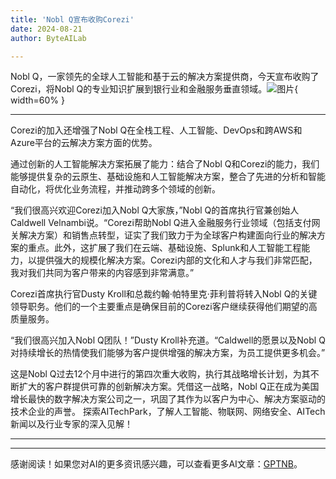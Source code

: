 ```yaml
---
title: 'Nobl Q宣布收购Corezi'
date: 2024-08-21
author: ByteAILab

---
```


Nobl Q，一家领先的全球人工智能和基于云的解决方案提供商，今天宣布收购了Corezi，将Nobl Q的专业知识扩展到银行业和金融服务垂直领域。![图片](https://ai-techpark.com/wp-content/uploads/2024/08/Nobl-Q-a-960x540.jpg){ width=60% }

---
Corezi的加入还增强了Nobl Q在全栈工程、人工智能、DevOps和跨AWS和Azure平台的云解决方案方面的优势。

通过创新的人工智能解决方案拓展了能力：结合了Nobl Q和Corezi的能力，我们能够提供复杂的云原生、基础设施和人工智能解决方案，整合了先进的分析和智能自动化，将优化业务流程，并推动跨多个领域的创新。

“我们很高兴欢迎Corezi加入Nobl Q大家族，”Nobl Q的首席执行官兼创始人Caldwell Velnambi说。“Corezi帮助Nobl Q进入金融服务行业领域（包括支付网关解决方案）和销售点转型，证实了我们致力于为全球客户构建面向行业的解决方案的重点。此外，这扩展了我们在云端、基础设施、Splunk和人工智能工程能力，以提供强大的规模化解决方案。Corezi内部的文化和人才与我们非常匹配，我对我们共同为客户带来的内容感到非常满意。”

Corezi首席执行官Dusty Kroll和总裁约翰·帕特里克·菲利普将转入Nobl Q的关键领导职务。他们的一个主要重点是确保目前的Corezi客户继续获得他们期望的高质量服务。

“我们很高兴加入Nobl Q团队！”Dusty Kroll补充道。“Caldwell的愿景以及Nobl Q对持续增长的热情使我们能够为客户提供增强的解决方案，为员工提供更多机会。”

这是Nobl Q过去12个月中进行的第四次重大收购，执行其战略增长计划，为其不断扩大的客户群提供可靠的创新解决方案。凭借这一战略，Nobl Q正在成为美国增长最快的数字解决方案公司之一，巩固了其作为以客户为中心、解决方案驱动的技术企业的声誉。
探索AITechPark，了解人工智能、物联网、网络安全、AITech新闻以及行业专家的深入见解！

---
---
感谢阅读！如果您对AI的更多资讯感兴趣，可以查看更多AI文章：[GPTNB](https://gptnb.com)。